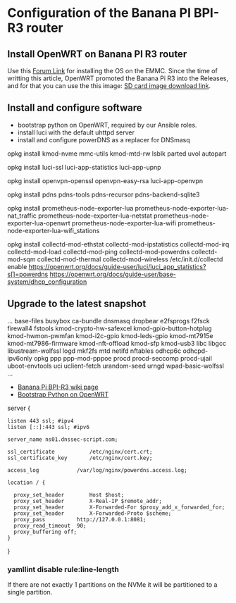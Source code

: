 # Configuration of the Banana PI BPI-R3 router

## Install OpenWRT on Banana PI R3 router

Use this [Forum Link](https://forum.banana-pi.org/t/bpi-r3-how-to-flash-openwrt-snapshot-on-emmc/14055/5) for installing the OS on the EMMC.
Since the time of writting this article, OpenWRT promoted the Banana Pi R3 into the Releases, and for that you can use the this image: [SD card image download link](https://downloads.openwrt.org/releases/23.05.0-rc2/targets/mediatek/filogic/openwrt-23.05.0-rc2-mediatek-filogic-bananapi_bpi-r3-sdcard.img.gz).

## Install and configure software

- bootstrap python on OpenWRT, required by our Ansible roles.
- install luci with the default uhttpd server
- install and configure powerDNS as a replacer for DNSmasq

opkg install kmod-nvme mmc-utils kmod-mtd-rw lsblk parted uvol autopart

opkg install luci-ssl  luci-app-statistics luci-app-upnp

opkg install openvpn-openssl openvpn-easy-rsa luci-app-openvpn

opkg install pdns pdns-tools pdns-recursor pdns-backend-sqlite3

opkg install prometheus-node-exporter-lua prometheus-node-exporter-lua-nat_traffic prometheus-node-exporter-lua-netstat prometheus-node-exporter-lua-openwrt prometheus-node-exporter-lua-wifi prometheus-node-exporter-lua-wifi_stations

opkg install collectd-mod-ethstat collectd-mod-ipstatistics collectd-mod-irq collectd-mod-load collectd-mod-ping collectd-mod-powerdns collectd-mod-sqm collectd-mod-thermal collectd-mod-wireless
/etc/init.d/collectd enable
https://openwrt.org/docs/guide-user/luci/luci_app_statistics?s[]=powerdns
https://openwrt.org/docs/guide-user/base-system/dhcp_configuration

## Upgrade to the latest snapshot

...
base-files busybox ca-bundle dnsmasq dropbear e2fsprogs f2fsck firewall4 fstools kmod-crypto-hw-safexcel kmod-gpio-button-hotplug kmod-hwmon-pwmfan kmod-i2c-gpio kmod-leds-gpio kmod-mt7915e kmod-mt7986-firmware kmod-nft-offload kmod-sfp kmod-usb3 libc libgcc libustream-wolfssl logd mkf2fs mtd netifd nftables odhcp6c odhcpd-ipv6only opkg ppp ppp-mod-pppoe procd procd-seccomp procd-ujail uboot-envtools uci uclient-fetch urandom-seed urngd wpad-basic-wolfssl
...

- [Banana Pi BPI-R3 wiki page](https://wiki.banana-pi.org/Banana_Pi_BPI-R3)
- [Bootstrap Python on OpenWRT](https://github.com/johanneskastl/ansible-role-bootstrap_python_on_OpenWRT.git)

server {

    listen 443 ssl; #ipv4
    listen [::]:443 ssl; #ipv6

    server_name ns01.dnssec-script.com;

    ssl_certificate           /etc/nginx/cert.crt;
    ssl_certificate_key       /etc/nginx/cert.key;

    access_log            /var/log/nginx/powerdns.access.log;

    location / {

      proxy_set_header        Host $host;
      proxy_set_header        X-Real-IP $remote_addr;
      proxy_set_header        X-Forwarded-For $proxy_add_x_forwarded_for;
      proxy_set_header        X-Forwarded-Proto $scheme;
      proxy_pass          http://127.0.0.1:8081;
      proxy_read_timeout  90;
      proxy_buffering off;
    }
  }

### yamllint disable rule:line-length

  If there are not exactly 1 partitions on the NVMe it will be partitioned to a single partition.
